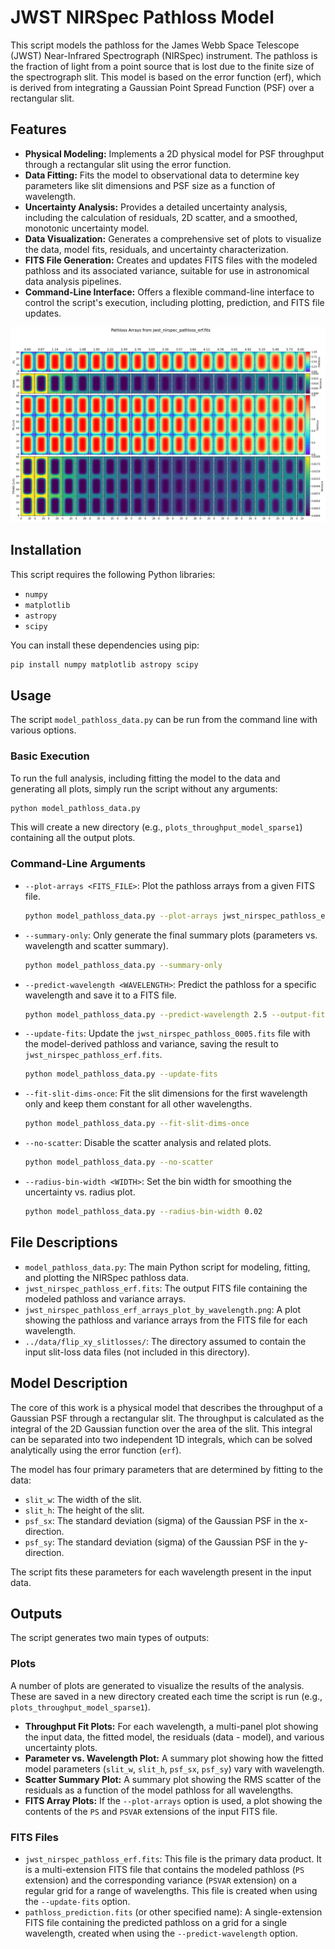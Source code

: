 # JWST NIRSpec Pathloss Model

This script models the pathloss for the James Webb Space Telescope (JWST) Near-Infrared Spectrograph (NIRSpec) instrument. The pathloss is the fraction of light from a point source that is lost due to the finite size of the spectrograph slit. This model is based on the error function (erf), which is derived from integrating a Gaussian Point Spread Function (PSF) over a rectangular slit.

## Features

*   **Physical Modeling:** Implements a 2D physical model for PSF throughput through a rectangular slit using the error function.
*   **Data Fitting:** Fits the model to observational data to determine key parameters like slit dimensions and PSF size as a function of wavelength.
*   **Uncertainty Analysis:** Provides a detailed uncertainty analysis, including the calculation of residuals, 2D scatter, and a smoothed, monotonic uncertainty model.
*   **Data Visualization:** Generates a comprehensive set of plots to visualize the data, model fits, residuals, and uncertainty characterization.
*   **FITS File Generation:** Creates and updates FITS files with the modeled pathloss and its associated variance, suitable for use in astronomical data analysis pipelines.
*   **Command-Line Interface:** Offers a flexible command-line interface to control the script's execution, including plotting, prediction, and FITS file updates.

![new pathloss plot](jwst_nirspec_pathloss_erf_arrays_plot_by_wavelength.png)

## Installation

This script requires the following Python libraries:

*   `numpy`
*   `matplotlib`
*   `astropy`
*   `scipy`

You can install these dependencies using pip:

```bash
pip install numpy matplotlib astropy scipy
```

## Usage

The script `model_pathloss_data.py` can be run from the command line with various options.

### Basic Execution

To run the full analysis, including fitting the model to the data and generating all plots, simply run the script without any arguments:

```bash
python model_pathloss_data.py
```

This will create a new directory (e.g., `plots_throughput_model_sparse1`) containing all the output plots.

### Command-Line Arguments

*   `--plot-arrays <FITS_FILE>`: Plot the pathloss arrays from a given FITS file.
    ```bash
    python model_pathloss_data.py --plot-arrays jwst_nirspec_pathloss_erf.fits
    ```

*   `--summary-only`: Only generate the final summary plots (parameters vs. wavelength and scatter summary).
    ```bash
    python model_pathloss_data.py --summary-only
    ```

*   `--predict-wavelength <WAVELENGTH>`: Predict the pathloss for a specific wavelength and save it to a FITS file.
    ```bash
    python model_pathloss_data.py --predict-wavelength 2.5 --output-fits prediction.fits
    ```

*   `--update-fits`: Update the `jwst_nirspec_pathloss_0005.fits` file with the model-derived pathloss and variance, saving the result to `jwst_nirspec_pathloss_erf.fits`.
    ```bash
    python model_pathloss_data.py --update-fits
    ```

*   `--fit-slit-dims-once`: Fit the slit dimensions for the first wavelength only and keep them constant for all other wavelengths.
    ```bash
    python model_pathloss_data.py --fit-slit-dims-once
    ```

*   `--no-scatter`: Disable the scatter analysis and related plots.
    ```bash
    python model_pathloss_data.py --no-scatter
    ```

*   `--radius-bin-width <WIDTH>`: Set the bin width for smoothing the uncertainty vs. radius plot.
    ```bash
    python model_pathloss_data.py --radius-bin-width 0.02
    ```

## File Descriptions

*   `model_pathloss_data.py`: The main Python script for modeling, fitting, and plotting the NIRSpec pathloss data.
*   `jwst_nirspec_pathloss_erf.fits`: The output FITS file containing the modeled pathloss and variance arrays.
*   `jwst_nirspec_pathloss_erf_arrays_plot_by_wavelength.png`: A plot showing the pathloss and variance arrays from the FITS file for each wavelength.
*   `../data/flip_xy_slitlosses/`: The directory assumed to contain the input slit-loss data files (not included in this directory).

## Model Description

The core of this work is a physical model that describes the throughput of a Gaussian PSF through a rectangular slit. The throughput is calculated as the integral of the 2D Gaussian function over the area of the slit. This integral can be separated into two independent 1D integrals, which can be solved analytically using the error function (`erf`).

The model has four primary parameters that are determined by fitting to the data:

*   `slit_w`: The width of the slit.
*   `slit_h`: The height of the slit.
*   `psf_sx`: The standard deviation (sigma) of the Gaussian PSF in the x-direction.
*   `psf_sy`: The standard deviation (sigma) of the Gaussian PSF in the y-direction.

The script fits these parameters for each wavelength present in the input data.

## Outputs

The script generates two main types of outputs:

### Plots

A number of plots are generated to visualize the results of the analysis. These are saved in a new directory created each time the script is run (e.g., `plots_throughput_model_sparse1`).

*   **Throughput Fit Plots:** For each wavelength, a multi-panel plot showing the input data, the fitted model, the residuals (data - model), and various uncertainty plots.
*   **Parameter vs. Wavelength Plot:** A summary plot showing how the fitted model parameters (`slit_w`, `slit_h`, `psf_sx`, `psf_sy`) vary with wavelength.
*   **Scatter Summary Plot:** A summary plot showing the RMS scatter of the residuals as a function of the model pathloss for all wavelengths.
*   **FITS Array Plots:** If the `--plot-arrays` option is used, a plot showing the contents of the `PS` and `PSVAR` extensions of the input FITS file.

### FITS Files

*   `jwst_nirspec_pathloss_erf.fits`: This file is the primary data product. It is a multi-extension FITS file that contains the modeled pathloss (`PS` extension) and the corresponding variance (`PSVAR` extension) on a regular grid for a range of wavelengths. This file is created when using the `--update-fits` option.
*   `pathloss_prediction.fits` (or other specified name): A single-extension FITS file containing the predicted pathloss on a grid for a single wavelength, created when using the `--predict-wavelength` option.
